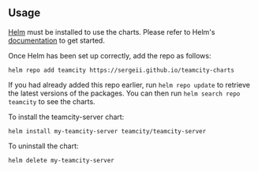 ## Usage

[Helm](https://helm.sh) must be installed to use the charts.  Please refer to
Helm's [documentation](https://helm.sh/docs) to get started.

Once Helm has been set up correctly, add the repo as follows:

    helm repo add teamcity https://sergeii.github.io/teamcity-charts

If you had already added this repo earlier, run `helm repo update` to retrieve
the latest versions of the packages.  You can then run `helm search repo teamcity` to see the charts.

To install the teamcity-server chart:

    helm install my-teamcity-server teamcity/teamcity-server

To uninstall the chart:

    helm delete my-teamcity-server

